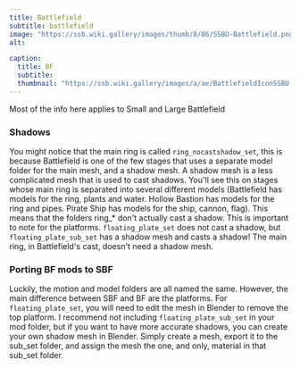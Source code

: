 ```yaml
---
title: Battlefield
subtitle: battlefield
image: "https://ssb.wiki.gallery/images/thumb/8/86/SSBU-Battlefield.png/800px-SSBU-Battlefield.png"
alt: 

caption:
  title: BF
  subtitle: 
  thumbnail: "https://ssb.wiki.gallery/images/a/ae/BattlefieldIconSSBU.png"
---
```

Most of the info here applies to Small and Large Battlefield
### Shadows
You might notice that the main ring is called `ring_nocastshadow_set`, this is because Battlefield is one of the few stages that uses a separate model folder for the main mesh, and a shadow mesh. A shadow mesh is a less complicated mesh that is used to cast shadows. You'll see this on stages whose main ring is separated into several different models (Battlefield has models for the ring, plants and water. Hollow Bastion has models for the ring and pipes. Pirate Ship has models for the ship, cannon, flag). This means that the folders ring_* don't actually cast a shadow. This is important to note for the platforms. `floating_plate_set` does not cast a shadow, but `floating_plate_sub_set` has a shadow mesh and casts a shadow! The main ring, in Battlefield's cast, doesn't need a shadow mesh.
### Porting BF mods to SBF
Luckily, the motion and model folders are all named the same. However, the main difference between SBF and BF are the platforms. For `floating_plate_set`, you will need to edit the mesh in Blender to remove the top platform. I recommend not including `floating_plate_sub_set` in your mod folder, but if you want to have more accurate shadows, you can create your own shadow mesh in Blender. Simply create a mesh, export it to the sub_set folder, and assign the mesh the one, and only, material in that sub_set folder.
